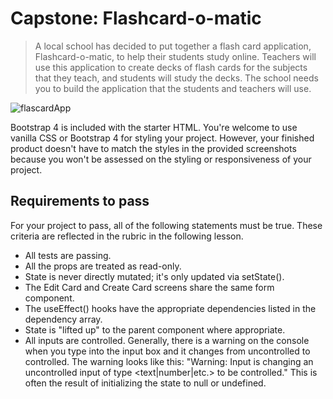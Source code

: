 # Capstone: Flashcard-o-matic

>A local school has decided to put together a flash card application, Flashcard-o-matic, to help their students study online. Teachers will use this application to create decks of flash cards for the subjects that they teach, and students will study the decks. The school needs you to build the application that the students and teachers will use.

![flascardApp](https://images.ctfassets.net/c7lxnbtvvcxm/6EQ6qCokZfPfkoU0MkT7EF/e310f418a00c85ca0065fed2a67850f9/Flashcard-o-matic.png)

Bootstrap 4 is included with the starter HTML. You're welcome to use vanilla CSS or Bootstrap 4 for styling your project. However, your finished product doesn't have to match the styles in the provided screenshots because you won't be assessed on the styling or responsiveness of your project.

## Requirements to pass

For your project to pass, all of the following statements must be true. These criteria are reflected in the rubric in the following lesson.
- All tests are passing.
- All the props are treated as read-only.
- State is never directly mutated; it's only updated via setState().
- The Edit Card and Create Card screens share the same form component.
- The useEffect() hooks have the appropriate dependencies listed in the dependency array.
- State is "lifted up" to the parent component where appropriate.
- All inputs are controlled. Generally, there is a warning on the console when you type into the input box and it changes from uncontrolled to controlled. The warning looks like this: "Warning: Input is changing an uncontrolled input of type <text|number|etc.> to be controlled." This is often the result of initializing the state to null or undefined.
